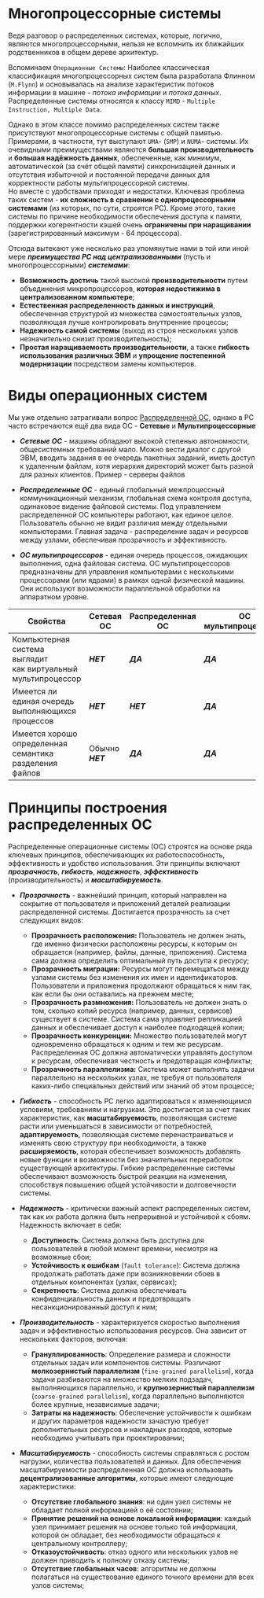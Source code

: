 
# Многопроцессорные системы

Ведя разговор о распределенных системах, которые, логично, являются многопроцессорными, нельзя не вспомнить их ближайших родственников в общем дереве архитектур.

Вспоминаем `Операционные Системы`: Наиболее классическая классификация многопроцессорных систем была разработала Флинном (`M.Flynn`) и основывалась на анализе характеристик потоков информации в машине - _потока информации_ и _потока данных_. Распределенные системы относятся к классу `MIMD` - `Multiple Instruction, Multiple Data`. 

Однако в этом классе помимо распределенных систем также присутствуют многопроцессорные системы с общей памятью. Примерами, в частности, тут выступают `UMA`- (`SMP`) и `NUMA`- системы. Их очевидными преимуществами являются **большая производительность** и **большая надёжность данных**, обеспеченные, как минимум, автоматической (за счёт общей памяти) синхронизацией данных и отсутствия избыточной и постоянной передачи данных для корректности работы мультипроцессорной системы. \
Но вместе с удобствами приходят и недостатки.  Ключевая проблема таких систем - **их сложность в сравнении с однопроцессорными системами** (из которых, по сути, строятся РС). Кроме этого, такие системы по причине необходимости обеспечения доступа к памяти, поддержки когерентности кэшей очень **ограничены при наращивании** (зарегистрированный максимум - 64 процессора).

Отсюда вытекают уже несколько раз упомянутые нами в той или иной мере ***преимущества РС над централизованными*** (пусть и многопроцессорными) ***системами***:
 + **Возможность достичь** такой высокой **производительности** путем объединения микропроцессоров, **которая недостижима в централизованном компьютере**;
 + **Естественная распределенность данных и инструкций**, обеспеченная структурой из множества самостоятельных узлов, позволяющая лучше контролировать внуттренние процессы; 
 + **Надежность самой системы** (выход из строя нескольких узлов незначительно снизит производительность);
 + **Простая наращиваемость производительности**, а также **гибкость использования различных ЭВМ** и **упрощение постепенной модернизации** посредством замены компьютеров.

# Виды операционных систем

Мы уже отдельно затрагивали вопрос [Распределенной ОС](<01. Введение в предмет.md#Распределенные Операционные Системы>), однако в РС часто встречаются ещё два вида ОС - **Сетевые** и **Мультипроцессорные**

 + ***Сетевые ОС*** -  машины  обладают  высокой  степенью автономности, общесистемных требований мало. Можно вести диалог с другой ЭВМ, вводить задания в ее очередь пакетных заданий, иметь доступ к удаленным файлам, хотя иерархия директорий может быть разной для разных клиентов. 
   Пример - серверы файлов

 + ***Распределенные ОС*** - единый глобальный межпроцессный коммуникационный механизм, глобальная схема контроля доступа, одинаковое видение файловой системы. Под управлением распределенной ОС компьютеры работают, как единое целое. Пользователь обычно не видит различия между отдельными компьютерами. Главная задача - распределение задач и ресурсов между узлами, обеспечивая прозрачность и эффективность.

 + ***ОС мультипроцессоров*** - единая очередь процессов, ожидающих выполнения, одна файловая система. ОС мультипроцессоров предназначены для управления компьютерами с несколькими процессорами (или ядрами) в рамках одной физической машины. Они используют возможности параллельной обработки на аппаратном уровне.


| Свойства                                                                | Сетевая ОС       | Распределенная ОС | ОС мультипроцессоров |
| ----------------------------------------------------------------------- | ---------------- | ----------------- | -------------------- |
| Компьютерная система выглядит<br>как виртуальный<br>мультипроцессор<br> | ***НЕТ***        | ***ДА***          | ***ДА***             |
| Имеется ли единая очередь выполняющихся процессов<br>                   | ***НЕТ***        | ***НЕТ***         | ***ДА***             |
| Имеется хорошо определенная семантика разделения файлов                 | Обычно ***НЕТ*** | ***ДА***          | ***ДА***             |

# Принципы построения распределенных ОС

Распределенные операционные системы (ОС) строятся на основе ряда ключевых принципов, обеспечивающих их работоспособность, эффективность и удобство использования. Эти принципы включают ***прозрачность***, ***гибкость***, ***надежность***, ***эффективность*** (производительность) и ***масштабируемость***.

 + ***Прозрачность*** - важнейший принцип, который направлен на сокрытие от пользователя и приложений деталей реализации распределенной системы. Достигается прозрачность за счет следующих видов:
	+  **Прозрачность расположения:** Пользователь не должен знать, где именно физически расположены ресурсы, к которым он обращается (например, файлы, данные, приложения). Система сама должна определить оптимальный путь доступа к ресурсу;
	+  **Прозрачность миграции:** Ресурсы могут перемещаться между узлами системы без изменения их имен и идентификаторов. Пользователи и приложения продолжают обращаться к ним так, как если бы они оставались на прежнем месте;
	+  **Прозрачность размножения:** Пользователь не должен знать о том, сколько копий ресурса (например, данных, сервисов) существует в системе. Система сама управляет репликацией данных и обеспечивает доступ к наиболее подходящей копии;
	+  **Прозрачность конкуренции:** Множество пользователей могут одновременно обращаться к одним и тем же ресурсам. Распределенная ОС должна автоматически управлять доступом к ресурсам, обеспечивая честность и предотвращая конфликты;
	+  **Прозрачность параллелизма:** Система может выполнять задачи параллельно на нескольких узлах, не требуя от пользователя каких-либо специальных действий или знаний об этом процессе;

 + ***Гибкость*** -  способность РС легко адаптироваться к изменяющимся условиям, требованиям и нагрузкам. Это достигается за счет таких характеристик, как **масштабируемость**, позволяющая системе расти или уменьшаться в зависимости от потребностей, **адаптируемость**, позволяющая системе перенастраиваться и изменять свою структуру при необходимости, а также **расширяемость**, которая обеспечивает возможность добавлять новые функции и возможности без значительных переработок существующей архитектуры. Гибкие распределенные системы обеспечивают возможность быстрой реакции на изменения, способствуя повышению общей устойчивости и долговечности системы.

 + ***Надежность*** - критически важный аспект распределенных систем, так как их работа должна быть непрерывной и устойчивой к сбоям. Надежность включает в себя:
	+ **Доступность**: Система должна быть доступна для пользователей в любой момент времени, несмотря на возможные сбои;
	+ **Устойчивость к ошибкам** (`fault tolerance`): Система должна продолжать работать даже при возникновении сбоев в отдельных компонентах (узлах, сервисах);
	+ **Секретность**: Система должна обеспечивать конфиденциальность данных и предотвращать несанкционированный доступ к ним;

 + ***Производительность*** -  характеризуется скоростью выполнения задач и эффективностью использования ресурсов. Она зависит от нескольких факторов, включая:
	+ **Грануллированность**: Определение размера и сложности отдельных задач или компонентов системы. Различают **мелкозернистый параллелизм** (`fine-grained parallelism`), когда задачи разбиваются на множество мелких подзадач, выполняющихся параллельно, и **крупнозернистый параллелизм** (`coarse-grained parallelism`), когда параллельно выполняются более крупные, независимые задачи;
	+ **Затраты на надежность**: Обеспечение устойчивости к ошибкам и других параметров надежности зачастую требует дополнительных ресурсов и накладных расходов, которые необходимо учитывать при проектировании;

 + ***Масштабируемость*** -  способность системы справляться с ростом нагрузки, количества пользователей и данных. Для обеспечения масштабируемости распределенная ОС должна использовать **децентрализованные алгоритмы**, которые имеют следующие характеристики:
	+ **Отсутствие глобального знания**: ни один узел системы не обладает полной информацией о её состоянии;
	+ **Принятие решений на основе локальной информации**: каждый узел принимает решения на основе только той информации, которой он обладает, без необходимости обращаться к центральному контроллеру;
	+ **Отказоустойчивость**: отказ одного или нескольких узлов не должен приводить к полному отказу системы;
	+ **Отсутствие глобальных часов**: алгоритмы не должны полагаться на существование единого точного времени для всех узлов системы;

